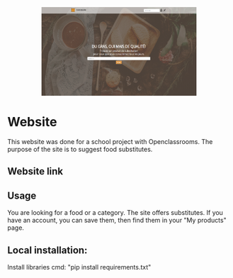 <p align="center">
  <img src="product\static\product\assets\img\screen_idnx.PNG" width="350" height="200" title="hover text">
</p>

# Website

This website was done for a school project with Openclassrooms.
The purpose of the site is to suggest food substitutes.

## Website link




## Usage

You are looking for a food or a category.
The site offers substitutes. If you have an account, you can save them, then find them in your "My products" page.

## Local installation:

Install libraries cmd: "pip install requirements.txt"

